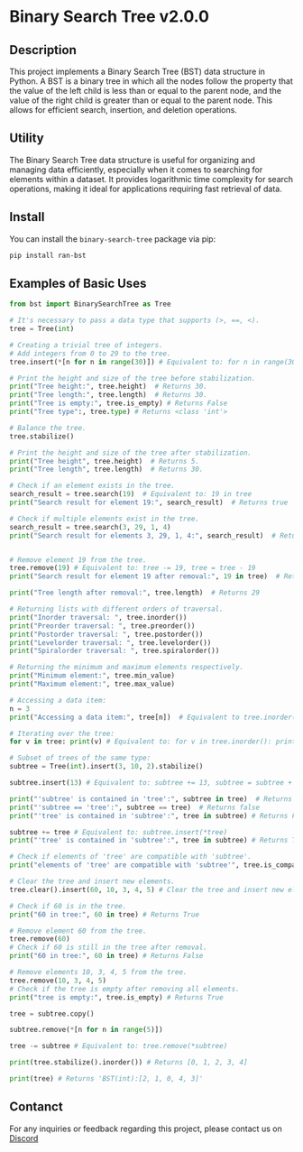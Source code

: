 # Binary Search Tree v2.0.0

## Description

This project implements a Binary Search Tree (BST) data structure in Python. A BST is a binary tree in which all the nodes follow the property that the value of the left child is less than or equal to the parent node, and the value of the right child is greater than or equal to the parent node. This allows for efficient search, insertion, and deletion operations.

## Utility

The Binary Search Tree data structure is useful for organizing and managing data efficiently, especially when it comes to searching for elements within a dataset. It provides logarithmic time complexity for search operations, making it ideal for applications requiring fast retrieval of data.

## Install

You can install the `binary-search-tree` package via pip:

```bash
pip install ran-bst
```

## Examples of Basic Uses

```py
from bst import BinarySearchTree as Tree

# It's necessary to pass a data type that supports (>, ==, <).
tree = Tree(int)

# Creating a trivial tree of integers.
# Add integers from 0 to 29 to the tree.
tree.insert(*[n for n in range(30)]) # Equivalent to: for n in range(30): tree.insert(n) 

# Print the height and size of the tree before stabilization.
print("Tree height:", tree.height)  # Returns 30.
print("Tree length:", tree.length)  # Returns 30.
print("Tree is empty:", tree.is_empty) # Returns False
print("Tree type":, tree.type) # Returns <class 'int'>

# Balance the tree.
tree.stabilize()

# Print the height and size of the tree after stabilization.
print("Tree height", tree.height)  # Returns 5.
print("Tree length", tree.length)  # Returns 30.

# Check if an element exists in the tree.
search_result = tree.search(19)  # Equivalent to: 19 in tree
print("Search result for element 19:", search_result)  # Returns true

# Check if multiple elements exist in the tree.
search_result = tree.search(3, 29, 1, 4)
print("Search result for elements 3, 29, 1, 4:", search_result)  # Returns true


# Remove element 19 from the tree.
tree.remove(19) # Equivalent to: tree -= 19, tree = tree - 19
print("Search result for element 19 after removal:", 19 in tree)  # Returns false

print("Tree length after removal:", tree.length)  # Returns 29

# Returning lists with different orders of traversal.
print("Inorder traversal: ", tree.inorder())
print("Preorder traversal: ", tree.preorder())
print("Postorder traversal: ", tree.postorder())
print("Levelorder traversal: ", tree.levelorder())
print("Spiralorder traversal: ", tree.spiralorder())

# Returning the minimum and maximum elements respectively.
print("Minimum element:", tree.min_value)
print("Maximum element:", tree.max_value)

# Accessing a data item:
n = 3
print("Accessing a data item:", tree[n])  # Equivalent to tree.inorder()[n]

# Iterating over the tree:
for v in tree: print(v) # Equivalent to: for v in tree.inorder(): print(v)

# Subset of trees of the same type:
subtree = Tree(int).insert(3, 10, 2).stabilize() 

subtree.insert(13) # Equivalent to: subtree += 13, subtree = subtree + 13

print("'subtree' is contained in 'tree':", subtree in tree)  # Returns True
print("'subtree == 'tree':", subtree == tree)  # Returns false
print("'tree' is contained in 'subtree':", tree in subtree) # Returns False

subtree += tree # Equivalent to: subtree.insert(*tree)
print("'tree' is contained in 'subtree':", tree in subtree) # Returns True

# Check if elements of 'tree' are compatible with 'subtree'.
print("elements of 'tree' are compatible with 'subtree'", tree.is_compatible(*subtree)) # Returns True | Equivalent to: all(tree.is_compatible(v) for v in subtree)

# Clear the tree and insert new elements.
tree.clear().insert(60, 10, 3, 4, 5) # Clear the tree and insert new elements.

# Check if 60 is in the tree.
print("60 in tree:", 60 in tree) # Returns True

# Remove element 60 from the tree.
tree.remove(60)
# Check if 60 is still in the tree after removal.
print("60 in tree:", 60 in tree) # Returns False

# Remove elements 10, 3, 4, 5 from the tree.
tree.remove(10, 3, 4, 5) 
# Check if the tree is empty after removing all elements.
print("tree is empty:", tree.is_empty) # Returns True

tree = subtree.copy()

subtree.remove(*[n for n in range(5)])

tree -= subtree # Equivalent to: tree.remove(*subtree)

print(tree.stabilize().inorder()) # Returns [0, 1, 2, 3, 4]

print(tree) # Returns 'BST(int):[2, 1, 0, 4, 3]'
```


## Contanct

For any inquiries or feedback regarding this project, please contact us on [Discord](https://discord.gg/mjjzur9gBR)